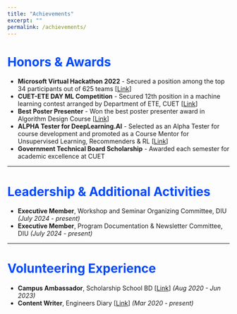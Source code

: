 ```yaml
---
title: "Achievements"
excerpt: ""
permalink: /achievements/
---
```


# <font color="#0049FF">Honors & Awards</font>
- **Microsoft Virtual Hackathon 2022** - Secured a position among the top 34 participants out of 625 teams [<a href="https://www.hackerearth.com/challenges/hackathon/microsoft-virtual-hackathon-2022/">Link</a>]
- **CUET-ETE DAY ML Competition** - Secured 12th position in a machine learning contest arranged by Department of ETE, CUET [<a href="https://www.kaggle.com/competitions/nlp-competition-cuet-ete-day-2022">Link</a>]
- **Best Poster Presenter** - Won the best poster presenter award in Algorithm Design Course [<a href="https://www.facebook.com/photo.php?fbid=736502090183876&set=pb.100014722744910.-2207520000.&type=3">Link</a>]
- **ALPHA Tester for DeepLearning.AI** - Selected as an Alpha Tester for course development and promoted as a Course Mentor for Unsupervised Learning, Recommenders & RL [<a href="https://www.linkedin.com/posts/aminur-rahman-642913161_deeplearningai-mentoring-machinelearning-activity-6958813772618620929-cFWu/">Link</a>]
- **Government Technical Board Scholarship** - Awarded each semester for academic excellence at CUET

---

# <font color="#0049FF">Leadership & Additional Activities</font>
- **Executive Member**, Workshop and Seminar Organizing Committee, DIU *(July 2024 - present)*
- **Executive Member**, Program Documentation & Newsletter Committee, DIU *(July 2024 - present)*

---

# <font color="#0049FF">Volunteering Experience</font>
- **Campus Ambassador**, Scholarship School BD [<a href="https://www.sschoolbd.com/">Link</a>] *(Aug 2020 - Jun 2023)*
- **Content Writer**, Engineers Diary [<a href="https://campus.engineersdiarybd.com/user/ashikcse17cuet/">Link</a>] *(Mar 2020 - present)*
